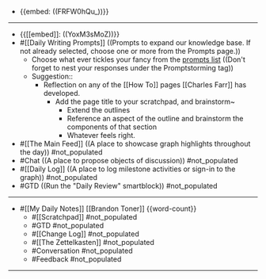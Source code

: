 - {{embed: ((FRFW0hQu_))}}
- ---
- {{[[embed]]: ((YoxM3sMoZ))}}
- #[[Daily Writing Prompts]] ((Prompts to expand our knowledge base. If not already selected, choose one or more from the Prompts page.)) 
    - Choose what ever tickles your fancy from the [prompts list]([[Prompts]]) ((Don't forget to nest your responses under the Promptstorming tag))
    - Suggestion::
        - Reflection on any of the [[How To]] pages [[Charles Farr]] has developed.
            - Add the page title to your scratchpad, and brainstorm~
                - Extend the outlines
                - Reference an aspect of the outline and brainstorm the components of that section
                - Whatever feels right.
- #[[The Main Feed]] ((A place to showcase graph highlights throughout the day)) #not_populated 
- #Chat ((A place to propose objects of discussion)) #not_populated
- #[[Daily Log]] ((A place to log milestone activities or sign-in to the graph)) #not_populated
- #GTD ((Run the "Daily Review" smartblock)) #not_populated 
- ---
- #[[My Daily Notes]] [[Brandon Toner]] {{word-count}}
    - #[[Scratchpad]] #not_populated
    - #GTD #not_populated
    - #[[Change Log]] #not_populated
    - #[[The Zettelkasten]] #not_populated
    - #Conversation #not_populated
    - #Feedback  #not_populated
- ---
